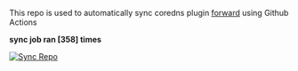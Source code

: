 This repo is used to automatically sync coredns plugin [forward](https://github.com/QZLin/forward) using Github Actions

**sync job ran [358] times**

[![Sync Repo](https://github.com/QZLin/coredns-extract/actions/workflows/sync.yaml/badge.svg)](https://github.com/QZLin/coredns-extract/actions/workflows/sync.yaml)
